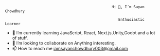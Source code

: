                                                      Hi 👋, I’m Sayan Chowdhury
                                                            
                                                        Enthusiastic Learner
- 🌱 I’m currently learning JavaScript, React, Next.js,Unity,Godot and a lot of stuff.
- 💞️ I’m looking to collaborate on Anything interesting.
- 📫 How to reach me iamsayanchowdhury003@gmail.com


<!---
sayan011/sayan011 is a ✨  special ✨ repository because its `README.md` (this file) appears on your GitHub profile.
You can click the Preview link to take a look at your changes.
--->
